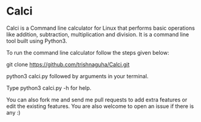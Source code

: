 # Calci
Calci is a Command line calculator for Linux that performs basic operations like addition, subtraction, multiplication and division. It is a command line tool built using Python3. 

To run the command line calculator follow the steps given below:

git clone https://github.com/trishnaguha/Calci.git

python3 calci.py followed by arguments in your terminal.

Type python3 calci.py -h for help.

You can also fork me and send me pull requests to add extra features or edit the existing features. You are also welcome to open an issue if there is any :)
